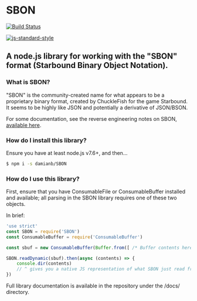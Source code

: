 # SBON

[![Build Status](https://travis-ci.org/damianb/SBON.svg?branch=master)](https://travis-ci.org/damianb/SBON)

[![js-standard-style](https://cdn.rawgit.com/feross/standard/master/badge.svg)](https://github.com/standard/standard)

## A node.js library for working with the "SBON" format (Starbound Binary Object Notation).

### What is SBON?

"SBON" is the community-created name for what appears to be a proprietary binary format, created by ChuckleFish for the game Starbound.
It seems to be highly like JSON and potentially a derivative of JSON/BSON.

For some documentation, see the reverse engineering notes on SBON, [available here](https://github.com/blixt/py-starbound/blob/master/FORMATS.md#sbon).

### How do I install this library?

Ensure you have at least node.js v7.6+, and then...

``` bash
$ npm i -s damianb/SBON
```

### How do I use this library?

First, ensure that you have ConsumableFile or ConsumableBuffer installed and available; all parsing in the SBON library requires one of these two objects.

In brief:

``` js
'use strict'
const SBON = require('SBON')
const ConsumableBuffer = require('ConsumableBuffer')

const sbuf = new ConsumableBuffer(Buffer.from([ /* Buffer contents here... */ ]))

SBON.readDynamic(sbuf).then(async (contents) => {
	console.dir(contents)
	// ^ gives you a native JS representation of what SBON just read from the ConsumableBuffer.
})
```

Full library documentation is available in the repository under the /docs/ directory.
